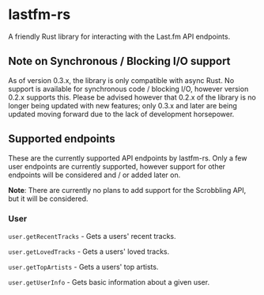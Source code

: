 # lastfm-rs

A friendly Rust library for interacting with the Last.fm API endpoints.

## Note on Synchronous / Blocking I/O support

As of version 0.3.x, the library is only compatible with async Rust. No support is available
for synchronous code / blocking I/O, however version 0.2.x supports this. Please be advised
however that 0.2.x of the library is no longer being updated with new features; only 0.3.x
and later are being updated moving forward due to the lack of development horsepower.

## Supported endpoints

These are the currently supported API endpoints by lastfm-rs. Only a few user endpoints are
currently supported, however support for other endpoints will be considered and / or added
later on.

**Note**: There are currently no plans to add support for the Scrobbling API, but it will be
considered.

### User

`user.getRecentTracks` - Gets a users' recent tracks.

`user.getLovedTracks` - Gets a users' loved tracks.

`user.getTopArtists` - Gets a users' top artists.

`user.getUserInfo` - Gets basic information about a given user.

